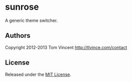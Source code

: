 # sunrose

A generic theme switcher.

## Authors

Copyright 2012-2013 Tom Vincent <http://tlvince.com/contact>

## License

Released under the [MIT License][license].

  [license]: http://tlvince.mit-license.org/
